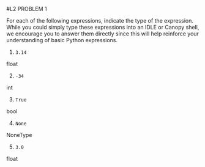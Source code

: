 #L2 PROBLEM 1

 For each of the following expressions, indicate the type of the expression. While you could simply type these expressions into an IDLE or Canopy shell, we encourage you to answer them directly since this will help reinforce your understanding of basic Python expressions.

1. `3.14`

  float

2. `-34`

  int

3. `True`

  bool

4. `None`

  NoneType

5. `3.0`

  float
